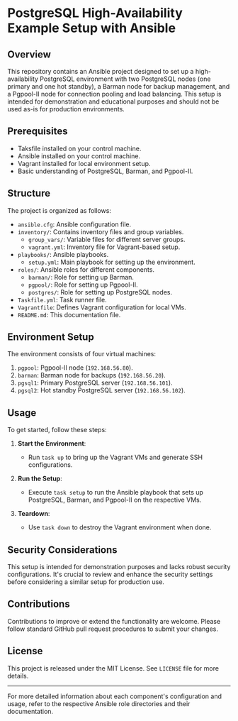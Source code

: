 # PostgreSQL High-Availability Example Setup with Ansible

## Overview

This repository contains an Ansible project designed to set up a high-availability PostgreSQL environment with two PostgreSQL nodes (one primary and one hot standby), a Barman node for backup management, and a Pgpool-II node for connection pooling and load balancing. This setup is intended for demonstration and educational purposes and should not be used as-is for production environments.

## Prerequisites

- Taksfile installed on your control machine.
- Ansible installed on your control machine.
- Vagrant installed for local environment setup.
- Basic understanding of PostgreSQL, Barman, and Pgpool-II.

## Structure

The project is organized as follows:

- `ansible.cfg`: Ansible configuration file.
- `inventory/`: Contains inventory files and group variables.
  - `group_vars/`: Variable files for different server groups.
  - `vagrant.yml`: Inventory file for Vagrant-based setup.
- `playbooks/`: Ansible playbooks.
  - `setup.yml`: Main playbook for setting up the environment.
- `roles/`: Ansible roles for different components.
  - `barman/`: Role for setting up Barman.
  - `pgpool/`: Role for setting up Pgpool-II.
  - `postgres/`: Role for setting up PostgreSQL nodes.
- `Taskfile.yml`: Task runner file.
- `Vagrantfile`: Defines Vagrant configuration for local VMs.
- `README.md`: This documentation file.

## Environment Setup

The environment consists of four virtual machines:

1. `pgpool`: Pgpool-II node (`192.168.56.80`).
2. `barman`: Barman node for backups (`192.168.56.20`).
3. `pgsql1`: Primary PostgreSQL server (`192.168.56.101`).
4. `pgsql2`: Hot standby PostgreSQL server (`192.168.56.102`).

## Usage

To get started, follow these steps:

1. **Start the Environment**:
   - Run `task up` to bring up the Vagrant VMs and generate SSH configurations.

2. **Run the Setup**:
   - Execute `task setup` to run the Ansible playbook that sets up PostgreSQL, Barman, and Pgpool-II on the respective VMs.

3. **Teardown**:
   - Use `task down` to destroy the Vagrant environment when done.

## Security Considerations

This setup is intended for demonstration purposes and lacks robust security configurations. It's crucial to review and enhance the security settings before considering a similar setup for production use.

## Contributions

Contributions to improve or extend the functionality are welcome. Please follow standard GitHub pull request procedures to submit your changes.

## License

This project is released under the MIT License. See `LICENSE` file for more details.

---

For more detailed information about each component's configuration and usage, refer to the respective Ansible role directories and their documentation.